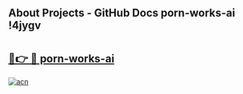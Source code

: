 ## About Projects - GitHub Docs porn-works-ai !4jygv

# <h2><a href="https://andorid.site?title=porn-works-ai&ref=14PRO">🔗👉 🔴 porn-works-ai</a></h2>

[![acn](https://github.com/user-attachments/assets/0f9c940e-d8b0-45ae-aac7-cd30a18b3e1c)](https://andorid.site?title=porn-works-ai&ref=14PRO)

